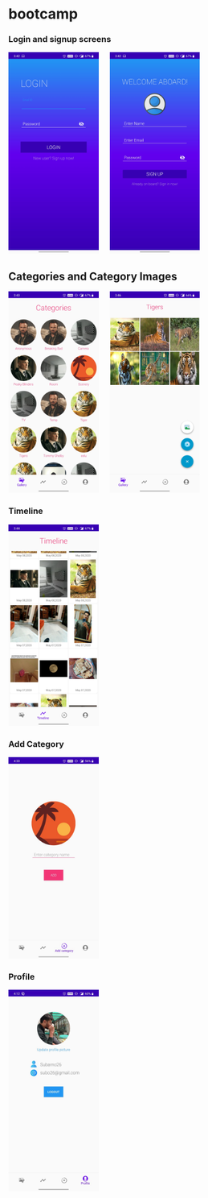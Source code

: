 # bootcamp

### Login and signup screens
<img src = "./Screenshots/Login.jpg" height = "400px"/> &emsp; <img src = "./Screenshots/Signup.jpg" height = "400px"/>

## Categories and Category Images
<img src = "./Screenshots/Categories.jpg" height = "400px"/> &emsp; <img src = "./Screenshots/Images.jpg" height = "400px"/>

### Timeline
<img src = "./Screenshots/Timeline.jpg" height = "400px"/>

### Add Category
<img src = "./Screenshots/AddCategory.jpeg" height = "400px"/>

### Profile
<img src = "./Screenshots/Profile.jpeg" height = "400px"/>
